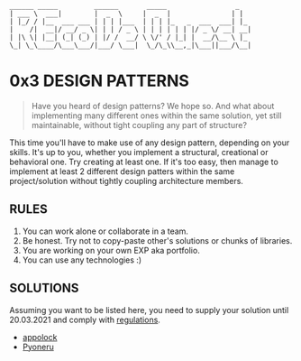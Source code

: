 ```
______ _____         ______       _____                 _   
| ___ \  ___|        |  _  \     |  _  |               | |  
| |_/ / |__  ___ ___ | | | |___  | | | |_   _  ___  ___| |_ 
|    /|  __|/ __/ _ \| | | / _ \ | | | | | | |/ _ \/ __| __|
| |\ \| |__| (_| (_) | |/ /  __/ \ \/' / |_| |  __/\__ \ |_ 
\_| \_\____/\___\___/|___/ \___|  \_/\_\\__,_|\___||___/\__|
```

# 0x3 DESIGN PATTERNS

> Have you heard of design patterns? We hope so. And what about implementing many different ones within the same solution, yet still maintainable, without tight coupling any part of structure?

This time you'll have to make use of any design pattern, depending on your skills. It's up to you, whether you implement a structural, creational or behavioral one. Try creating at least one. If it's too easy, then manage to implement at least 2 different design patters within the same project/solution without tightly coupling architecture members.

## RULES

1. You can work alone or collaborate in a team.
2. Be honest. Try not to copy-paste other's solutions or chunks of libraries.
3. You are working on your own EXP aka portfolio.
4. You can use any technologies :)

## SOLUTIONS

Assuming you want to be listed here, you need to supply your solution until 20.03.2021 and comply with [regulations](https://github.com/recode-quest/REGULATIONS).

* [appolock](https://github.com/appollock/RQ-0x3-DesignPatterns)
* [Pyoneru](https://github.com/Pyoneru/RQ-0x3-DesignPatterns)
